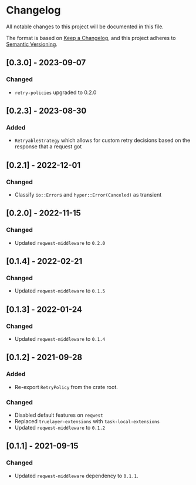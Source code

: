 # Changelog
All notable changes to this project will be documented in this file.

The format is based on [Keep a Changelog](https://keepachangelog.com/en/1.0.0/),
and this project adheres to [Semantic Versioning](https://semver.org/spec/v2.0.0.html).

## [0.3.0] - 2023-09-07
### Changed
- `retry-policies` upgraded to 0.2.0

## [0.2.3] - 2023-08-30
### Added
- `RetryableStrategy` which allows for custom retry decisions based on the response that a request got

## [0.2.1] - 2022-12-01

### Changed
- Classify `io::Error`s and `hyper::Error(Canceled)` as transient

## [0.2.0] - 2022-11-15
### Changed
- Updated `reqwest-middleware` to `0.2.0`

## [0.1.4] - 2022-02-21
### Changed
- Updated `reqwest-middleware` to `0.1.5`

## [0.1.3] - 2022-01-24
### Changed
- Updated `reqwest-middleware` to `0.1.4`

## [0.1.2] - 2021-09-28
### Added
- Re-export `RetryPolicy` from the crate root.
### Changed
- Disabled default features on `reqwest`
- Replaced `truelayer-extensions` with `task-local-extensions`
- Updated `reqwest-middleware` to `0.1.2`

## [0.1.1] - 2021-09-15
### Changed
- Updated `reqwest-middleware` dependency to `0.1.1`.
